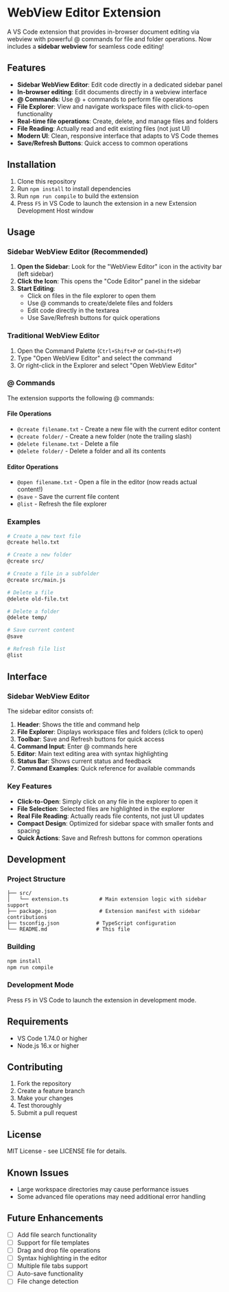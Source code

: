 # WebView Editor Extension

A VS Code extension that provides in-browser document editing via webview with powerful @ commands for file and folder operations. Now includes a **sidebar webview** for seamless code editing!

## Features

- **Sidebar WebView Editor**: Edit code directly in a dedicated sidebar panel
- **In-browser editing**: Edit documents directly in a webview interface
- **@ Commands**: Use @ + commands to perform file operations
- **File Explorer**: View and navigate workspace files with click-to-open functionality
- **Real-time file operations**: Create, delete, and manage files and folders
- **File Reading**: Actually read and edit existing files (not just UI)
- **Modern UI**: Clean, responsive interface that adapts to VS Code themes
- **Save/Refresh Buttons**: Quick access to common operations

## Installation

1. Clone this repository
2. Run `npm install` to install dependencies
3. Run `npm run compile` to build the extension
4. Press `F5` in VS Code to launch the extension in a new Extension Development Host window

## Usage

### Sidebar WebView Editor (Recommended)

1. **Open the Sidebar**: Look for the "WebView Editor" icon in the activity bar (left sidebar)
2. **Click the Icon**: This opens the "Code Editor" panel in the sidebar
3. **Start Editing**: 
   - Click on files in the file explorer to open them
   - Use @ commands to create/delete files and folders
   - Edit code directly in the textarea
   - Use Save/Refresh buttons for quick operations

### Traditional WebView Editor

1. Open the Command Palette (`Ctrl+Shift+P` or `Cmd+Shift+P`)
2. Type "Open WebView Editor" and select the command
3. Or right-click in the Explorer and select "Open WebView Editor"

### @ Commands

The extension supports the following @ commands:

#### File Operations
- `@create filename.txt` - Create a new file with the current editor content
- `@create folder/` - Create a new folder (note the trailing slash)
- `@delete filename.txt` - Delete a file
- `@delete folder/` - Delete a folder and all its contents

#### Editor Operations
- `@open filename.txt` - Open a file in the editor (now reads actual content!)
- `@save` - Save the current file content
- `@list` - Refresh the file explorer

### Examples

```bash
# Create a new text file
@create hello.txt

# Create a new folder
@create src/

# Create a file in a subfolder
@create src/main.js

# Delete a file
@delete old-file.txt

# Delete a folder
@delete temp/

# Save current content
@save

# Refresh file list
@list
```

## Interface

### Sidebar WebView Editor

The sidebar editor consists of:

1. **Header**: Shows the title and command help
2. **File Explorer**: Displays workspace files and folders (click to open)
3. **Toolbar**: Save and Refresh buttons for quick access
4. **Command Input**: Enter @ commands here
5. **Editor**: Main text editing area with syntax highlighting
6. **Status Bar**: Shows current status and feedback
7. **Command Examples**: Quick reference for available commands

### Key Features

- **Click-to-Open**: Simply click on any file in the explorer to open it
- **File Selection**: Selected files are highlighted in the explorer
- **Real File Reading**: Actually reads file contents, not just UI updates
- **Compact Design**: Optimized for sidebar space with smaller fonts and spacing
- **Quick Actions**: Save and Refresh buttons for common operations

## Development

### Project Structure

```
├── src/
│   └── extension.ts          # Main extension logic with sidebar support
├── package.json              # Extension manifest with sidebar contributions
├── tsconfig.json            # TypeScript configuration
└── README.md                # This file
```

### Building

```bash
npm install
npm run compile
```

### Development Mode

Press `F5` in VS Code to launch the extension in development mode.

## Requirements

- VS Code 1.74.0 or higher
- Node.js 16.x or higher

## Contributing

1. Fork the repository
2. Create a feature branch
3. Make your changes
4. Test thoroughly
5. Submit a pull request

## License

MIT License - see LICENSE file for details.

## Known Issues

- Large workspace directories may cause performance issues
- Some advanced file operations may need additional error handling

## Future Enhancements

- [ ] Add file search functionality
- [ ] Support for file templates
- [ ] Drag and drop file operations
- [ ] Syntax highlighting in the editor
- [ ] Multiple file tabs support
- [ ] Auto-save functionality
- [ ] File change detection 